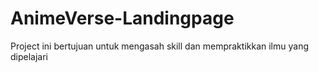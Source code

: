 # AnimeVerse-Landingpage
Project ini bertujuan untuk mengasah skill dan mempraktikkan ilmu yang dipelajari
